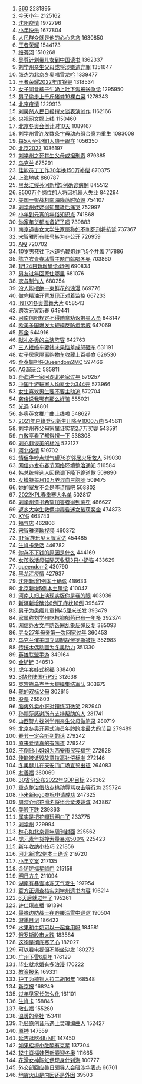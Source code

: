 1. [360](https://s.weibo.com//weibo?q=360&Refer=top) 2281895
2. [今天小年](https://s.weibo.com//weibo?q=%23%E4%BB%8A%E5%A4%A9%E5%B0%8F%E5%B9%B4%23&Refer=top) 2125162
3. [沈阳疫情](https://s.weibo.com//weibo?q=%23%E6%B2%88%E9%98%B3%E7%96%AB%E6%83%85%23&Refer=top) 1972796
4. [小年快乐](https://s.weibo.com//weibo?q=%E5%B0%8F%E5%B9%B4%E5%BF%AB%E4%B9%90&Refer=top) 1677804
5. [人民群众就是他的心心念念](https://s.weibo.com//weibo?q=%23%E4%BA%BA%E6%B0%91%E7%BE%A4%E4%BC%97%E5%B0%B1%E6%98%AF%E4%BB%96%E7%9A%84%E5%BF%83%E5%BF%83%E5%BF%B5%E5%BF%B5%23&Refer=top) 1630850
6. [王者荣耀](https://s.weibo.com//weibo?q=%23%E7%8E%8B%E8%80%85%E8%8D%A3%E8%80%80%23&Refer=top) 1544173
7. [绥芬河](https://s.weibo.com//weibo?q=%E7%BB%A5%E8%8A%AC%E6%B2%B3&Refer=top) 1510268
8. [吴尊计划带儿女到中国读书](https://s.weibo.com//weibo?q=%23%E5%90%B4%E5%B0%8A%E8%AE%A1%E5%88%92%E5%B8%A6%E5%84%BF%E5%A5%B3%E5%88%B0%E4%B8%AD%E5%9B%BD%E8%AF%BB%E4%B9%A6%23&Refer=top) 1362337
9. [刘学州亲生父母或将涉嫌遗弃罪](https://s.weibo.com//weibo?q=%23%E5%88%98%E5%AD%A6%E5%B7%9E%E4%BA%B2%E7%94%9F%E7%88%B6%E6%AF%8D%E6%88%96%E5%B0%86%E6%B6%89%E5%AB%8C%E9%81%97%E5%BC%83%E7%BD%AA%23&Refer=top) 1351647
10. [张杰为北京冬奥唱雪龙吟](https://s.weibo.com//weibo?q=%23%E5%BC%A0%E6%9D%B0%E4%B8%BA%E5%8C%97%E4%BA%AC%E5%86%AC%E5%A5%A5%E5%94%B1%E9%9B%AA%E9%BE%99%E5%90%9F%23&Refer=top) 1339477
11. [王者荣耀2022年度锦鲤](https://s.weibo.com//weibo?q=%23%E7%8E%8B%E8%80%85%E8%8D%A3%E8%80%802022%E5%B9%B4%E5%BA%A6%E9%94%A6%E9%B2%A4%23&Refer=top) 1318534
12. [女子同食橘子牛奶上吐下泻被送急诊](https://s.weibo.com//weibo?q=%23%E5%A5%B3%E5%AD%90%E5%90%8C%E9%A3%9F%E6%A9%98%E5%AD%90%E7%89%9B%E5%A5%B6%E4%B8%8A%E5%90%90%E4%B8%8B%E6%B3%BB%E8%A2%AB%E9%80%81%E6%80%A5%E8%AF%8A%23&Refer=top) 1295950
13. [男子偷走上千斤猪粪19棵白菜](https://s.weibo.com//weibo?q=%23%E7%94%B7%E5%AD%90%E5%81%B7%E8%B5%B0%E4%B8%8A%E5%8D%83%E6%96%A4%E7%8C%AA%E7%B2%AA19%E6%A3%B5%E7%99%BD%E8%8F%9C%23&Refer=top) 1278343
14. [北京疫情](https://s.weibo.com//weibo?q=%23%E5%8C%97%E4%BA%AC%E7%96%AB%E6%83%85%23&Refer=top) 1229913
15. [刘昊然人民日报撰文谈表演创作](https://s.weibo.com//weibo?q=%23%E5%88%98%E6%98%8A%E7%84%B6%E4%BA%BA%E6%B0%91%E6%97%A5%E6%8A%A5%E6%92%B0%E6%96%87%E8%B0%88%E8%A1%A8%E6%BC%94%E5%88%9B%E4%BD%9C%23&Refer=top) 1162166
16. [央视网文娱上线](https://s.weibo.com//weibo?q=%23%E5%A4%AE%E8%A7%86%E7%BD%91%E6%96%87%E5%A8%B1%E4%B8%8A%E7%BA%BF%23&Refer=top) 1150460
17. [北京冬奥会倒计时10天](https://s.weibo.com//weibo?q=%23%E5%8C%97%E4%BA%AC%E5%86%AC%E5%A5%A5%E4%BC%9A%E5%80%92%E8%AE%A1%E6%97%B610%E5%A4%A9%23&Refer=top) 1089167
18. [刘学州曾连发数条字母动态组合意为重生](https://s.weibo.com//weibo?q=%23%E5%88%98%E5%AD%A6%E5%B7%9E%E6%9B%BE%E8%BF%9E%E5%8F%91%E6%95%B0%E6%9D%A1%E5%AD%97%E6%AF%8D%E5%8A%A8%E6%80%81%E7%BB%84%E5%90%88%E6%84%8F%E4%B8%BA%E9%87%8D%E7%94%9F%23&Refer=top) 1083008
19. [每5人至少有1人患干眼症](https://s.weibo.com//weibo?q=%23%E6%AF%8F5%E4%BA%BA%E8%87%B3%E5%B0%91%E6%9C%891%E4%BA%BA%E6%82%A3%E5%B9%B2%E7%9C%BC%E7%97%87%23&Refer=top) 1056350
20. [北京2022](https://s.weibo.com//weibo?q=%23%E5%8C%97%E4%BA%AC2022%23&Refer=top) 1036197
21. [刘学州之死其生父母或担刑责](https://s.weibo.com//weibo?q=%23%E5%88%98%E5%AD%A6%E5%B7%9E%E4%B9%8B%E6%AD%BB%E5%85%B6%E7%94%9F%E7%88%B6%E6%AF%8D%E6%88%96%E6%8B%85%E5%88%91%E8%B4%A3%23&Refer=top) 879385
22. [乌克兰](https://s.weibo.com//weibo?q=%E4%B9%8C%E5%85%8B%E5%85%B0&Refer=top) 875291
23. [佳能员工工作30年换150万补偿](https://s.weibo.com//weibo?q=%23%E4%BD%B3%E8%83%BD%E5%91%98%E5%B7%A5%E5%B7%A5%E4%BD%9C30%E5%B9%B4%E6%8D%A2150%E4%B8%87%E8%A1%A5%E5%81%BF%23&Refer=top) 870375
24. [上海地铁](https://s.weibo.com//weibo?q=%23%E4%B8%8A%E6%B5%B7%E5%9C%B0%E9%93%81%23&Refer=top) 860787
25. [黑龙江绥芬河新增3例确诊病例](https://s.weibo.com//weibo?q=%23%E9%BB%91%E9%BE%99%E6%B1%9F%E7%BB%A5%E8%8A%AC%E6%B2%B3%E6%96%B0%E5%A2%9E3%E4%BE%8B%E7%A1%AE%E8%AF%8A%E7%97%85%E4%BE%8B%23&Refer=top) 845512
26. [8500万个岗位的人将因机器人失业](https://s.weibo.com//weibo?q=%238500%E4%B8%87%E4%B8%AA%E5%B2%97%E4%BD%8D%E7%9A%84%E4%BA%BA%E5%B0%86%E5%9B%A0%E6%9C%BA%E5%99%A8%E4%BA%BA%E5%A4%B1%E4%B8%9A%23&Refer=top) 842294
27. [美国一架战机南海降落时坠毁](https://s.weibo.com//weibo?q=%23%E7%BE%8E%E5%9B%BD%E4%B8%80%E6%9E%B6%E6%88%98%E6%9C%BA%E5%8D%97%E6%B5%B7%E9%99%8D%E8%90%BD%E6%97%B6%E5%9D%A0%E6%AF%81%23&Refer=top) 754107
28. [刘学州姥姥得知噩耗后痛哭](https://s.weibo.com//weibo?q=%23%E5%88%98%E5%AD%A6%E5%B7%9E%E5%A7%A5%E5%A7%A5%E5%BE%97%E7%9F%A5%E5%99%A9%E8%80%97%E5%90%8E%E7%97%9B%E5%93%AD%23&Refer=top) 752997
29. [小年到元宵的年俗知识点](https://s.weibo.com//weibo?q=%23%E5%B0%8F%E5%B9%B4%E5%88%B0%E5%85%83%E5%AE%B5%E7%9A%84%E5%B9%B4%E4%BF%97%E7%9F%A5%E8%AF%86%E7%82%B9%23&Refer=top) 741868
30. [你家年货都准备好了吗](https://s.weibo.com//weibo?q=%23%E4%BD%A0%E5%AE%B6%E5%B9%B4%E8%B4%A7%E9%83%BD%E5%87%86%E5%A4%87%E5%A5%BD%E4%BA%86%E5%90%97%23&Refer=top) 739883
31. [南京遇害女大学生家属称如不判死刑将抗诉](https://s.weibo.com//weibo?q=%23%E5%8D%97%E4%BA%AC%E9%81%87%E5%AE%B3%E5%A5%B3%E5%A4%A7%E5%AD%A6%E7%94%9F%E5%AE%B6%E5%B1%9E%E7%A7%B0%E5%A6%82%E4%B8%8D%E5%88%A4%E6%AD%BB%E5%88%91%E5%B0%86%E6%8A%97%E8%AF%89%23&Refer=top) 737367
32. [宋智雅所有账号转为非公开](https://s.weibo.com//weibo?q=%23%E5%AE%8B%E6%99%BA%E9%9B%85%E6%89%80%E6%9C%89%E8%B4%A6%E5%8F%B7%E8%BD%AC%E4%B8%BA%E9%9D%9E%E5%85%AC%E5%BC%80%23&Refer=top) 726959
33. [A股](https://s.weibo.com//weibo?q=A%E8%82%A1&Refer=top) 720702
34. [10岁男孩往下水道扔鞭炮炸飞5个井盖](https://s.weibo.com//weibo?q=%2310%E5%B2%81%E7%94%B7%E5%AD%A9%E5%BE%80%E4%B8%8B%E6%B0%B4%E9%81%93%E6%89%94%E9%9E%AD%E7%82%AE%E7%82%B8%E9%A3%9E5%E4%B8%AA%E4%BA%95%E7%9B%96%23&Refer=top) 717886
35. [陈立农青春冰雪主题曲献唱冬奥](https://s.weibo.com//weibo?q=%23%E9%99%88%E7%AB%8B%E5%86%9C%E9%9D%92%E6%98%A5%E5%86%B0%E9%9B%AA%E4%B8%BB%E9%A2%98%E6%9B%B2%E7%8C%AE%E5%94%B1%E5%86%AC%E5%A5%A5%23&Refer=top) 703860
36. [1月24日新增确诊45例](https://s.weibo.com//weibo?q=%231%E6%9C%8824%E6%97%A5%E6%96%B0%E5%A2%9E%E7%A1%AE%E8%AF%8A45%E4%BE%8B%23&Refer=top) 690834
37. [男友过年回家住哪里](https://s.weibo.com//weibo?q=%E7%94%B7%E5%8F%8B%E8%BF%87%E5%B9%B4%E5%9B%9E%E5%AE%B6%E4%BD%8F%E5%93%AA%E9%87%8C&Refer=top) 681076
38. [恋与制作人](https://s.weibo.com//weibo?q=%E6%81%8B%E4%B8%8E%E5%88%B6%E4%BD%9C%E4%BA%BA&Refer=top) 680254
39. [没人能拒绝一束鲜花的浪漫](https://s.weibo.com//weibo?q=%23%E6%B2%A1%E4%BA%BA%E8%83%BD%E6%8B%92%E7%BB%9D%E4%B8%80%E6%9D%9F%E9%B2%9C%E8%8A%B1%E7%9A%84%E6%B5%AA%E6%BC%AB%23&Refer=top) 669776
40. [做完精油开背发现正对着监控](https://s.weibo.com//weibo?q=%23%E5%81%9A%E5%AE%8C%E7%B2%BE%E6%B2%B9%E5%BC%80%E8%83%8C%E5%8F%91%E7%8E%B0%E6%AD%A3%E5%AF%B9%E7%9D%80%E7%9B%91%E6%8E%A7%23&Refer=top) 667233
41. [INTO1冬奥雪舞大片](https://s.weibo.com//weibo?q=%23INTO1%E5%86%AC%E5%A5%A5%E9%9B%AA%E8%88%9E%E5%A4%A7%E7%89%87%23&Refer=top) 658543
42. [跨次元寅新春](https://s.weibo.com//weibo?q=%23%E8%B7%A8%E6%AC%A1%E5%85%83%E5%AF%85%E6%96%B0%E6%98%A5%23&Refer=top) 649441
43. [河南信阳规定不得随意劝返带星人员](https://s.weibo.com//weibo?q=%23%E6%B2%B3%E5%8D%97%E4%BF%A1%E9%98%B3%E8%A7%84%E5%AE%9A%E4%B8%8D%E5%BE%97%E9%9A%8F%E6%84%8F%E5%8A%9D%E8%BF%94%E5%B8%A6%E6%98%9F%E4%BA%BA%E5%91%98%23&Refer=top) 648147
44. [欧美多国爆发大规模反防疫示威](https://s.weibo.com//weibo?q=%23%E6%AC%A7%E7%BE%8E%E5%A4%9A%E5%9B%BD%E7%88%86%E5%8F%91%E5%A4%A7%E8%A7%84%E6%A8%A1%E5%8F%8D%E9%98%B2%E7%96%AB%E7%A4%BA%E5%A8%81%23&Refer=top) 647069
45. [基金](https://s.weibo.com//weibo?q=%E5%9F%BA%E9%87%91&Refer=top) 644916
46. [献礼冬奥的主演阵容](https://s.weibo.com//weibo?q=%23%E7%8C%AE%E7%A4%BC%E5%86%AC%E5%A5%A5%E7%9A%84%E4%B8%BB%E6%BC%94%E9%98%B5%E5%AE%B9%23&Refer=top) 642763
47. [三人拦婚车要钱未果恼羞成怒砸车](https://s.weibo.com//weibo?q=%23%E4%B8%89%E4%BA%BA%E6%8B%A6%E5%A9%9A%E8%BD%A6%E8%A6%81%E9%92%B1%E6%9C%AA%E6%9E%9C%E6%81%BC%E7%BE%9E%E6%88%90%E6%80%92%E7%A0%B8%E8%BD%A6%23&Refer=top) 631191
48. [女子居家隔离购物车收藏上百美食](https://s.weibo.com//weibo?q=%23%E5%A5%B3%E5%AD%90%E5%B1%85%E5%AE%B6%E9%9A%94%E7%A6%BB%E8%B4%AD%E7%89%A9%E8%BD%A6%E6%94%B6%E8%97%8F%E4%B8%8A%E7%99%BE%E7%BE%8E%E9%A3%9F%23&Refer=top) 626530
49. [金泰妍担任Queendom2MC](https://s.weibo.com//weibo?q=%23%E9%87%91%E6%B3%B0%E5%A6%8D%E6%8B%85%E4%BB%BBQueendom2MC%23&Refer=top) 597466
50. [AG超玩会](https://s.weibo.com//weibo?q=AG%E8%B6%85%E7%8E%A9%E4%BC%9A&Refer=top) 585811
51. [孙海洋一家回湖北老家过年](https://s.weibo.com//weibo?q=%23%E5%AD%99%E6%B5%B7%E6%B4%8B%E4%B8%80%E5%AE%B6%E5%9B%9E%E6%B9%96%E5%8C%97%E8%80%81%E5%AE%B6%E8%BF%87%E5%B9%B4%23&Refer=top) 579257
52. [中国手游玩家人均氪金为344元](https://s.weibo.com//weibo?q=%23%E4%B8%AD%E5%9B%BD%E6%89%8B%E6%B8%B8%E7%8E%A9%E5%AE%B6%E4%BA%BA%E5%9D%87%E6%B0%AA%E9%87%91%E4%B8%BA344%E5%85%83%23&Refer=top) 573966
53. [女生喜欢男生要不要主动追](https://s.weibo.com//weibo?q=%23%E5%A5%B3%E7%94%9F%E5%96%9C%E6%AC%A2%E7%94%B7%E7%94%9F%E8%A6%81%E4%B8%8D%E8%A6%81%E4%B8%BB%E5%8A%A8%E8%BF%BD%23&Refer=top) 572704
54. [龚俊说我哪有那么好骗](https://s.weibo.com//weibo?q=%23%E9%BE%9A%E4%BF%8A%E8%AF%B4%E6%88%91%E5%93%AA%E6%9C%89%E9%82%A3%E4%B9%88%E5%A5%BD%E9%AA%97%23&Refer=top) 555021
55. [光遇](https://s.weibo.com//weibo?q=%23%E5%85%89%E9%81%87%23&Refer=top) 548801
56. [冬奥英文推广曲上线啦](https://s.weibo.com//weibo?q=%23%E5%86%AC%E5%A5%A5%E8%8B%B1%E6%96%87%E6%8E%A8%E5%B9%BF%E6%9B%B2%E4%B8%8A%E7%BA%BF%E5%95%A6%23&Refer=top) 548627
57. [2021年户籍登记新生儿降至1000万内](https://s.weibo.com//weibo?q=%232021%E5%B9%B4%E6%88%B7%E7%B1%8D%E7%99%BB%E8%AE%B0%E6%96%B0%E7%94%9F%E5%84%BF%E9%99%8D%E8%87%B31000%E4%B8%87%E5%86%85%23&Refer=top) 545611
58. [刘学州养父母家属证实花2.7万买婴](https://s.weibo.com//weibo?q=%23%E5%88%98%E5%AD%A6%E5%B7%9E%E5%85%BB%E7%88%B6%E6%AF%8D%E5%AE%B6%E5%B1%9E%E8%AF%81%E5%AE%9E%E8%8A%B12.7%E4%B8%87%E4%B9%B0%E5%A9%B4%23&Refer=top) 543591
59. [白敬亭看了都得愣一下](https://s.weibo.com//weibo?q=%23%E7%99%BD%E6%95%AC%E4%BA%AD%E7%9C%8B%E4%BA%86%E9%83%BD%E5%BE%97%E6%84%A3%E4%B8%80%E4%B8%8B%23&Refer=top) 538308
60. [刘亦菲谈美的标准](https://s.weibo.com//weibo?q=%23%E5%88%98%E4%BA%A6%E8%8F%B2%E8%B0%88%E7%BE%8E%E7%9A%84%E6%A0%87%E5%87%86%23&Refer=top) 522127
61. [河北疫情](https://s.weibo.com//weibo?q=%E6%B2%B3%E5%8C%97%E7%96%AB%E6%83%85&Refer=top) 519702
62. [情侣争吵点煤气罐76岁邻居火场救人](https://s.weibo.com//weibo?q=%23%E6%83%85%E4%BE%A3%E4%BA%89%E5%90%B5%E7%82%B9%E7%85%A4%E6%B0%94%E7%BD%9076%E5%B2%81%E9%82%BB%E5%B1%85%E7%81%AB%E5%9C%BA%E6%95%91%E4%BA%BA%23&Refer=top) 519030
63. [网信办发布春节网络环境整治通知](https://s.weibo.com//weibo?q=%23%E7%BD%91%E4%BF%A1%E5%8A%9E%E5%8F%91%E5%B8%83%E6%98%A5%E8%8A%82%E7%BD%91%E7%BB%9C%E7%8E%AF%E5%A2%83%E6%95%B4%E6%B2%BB%E9%80%9A%E7%9F%A5%23&Refer=top) 516584
64. [韩总统候选人因民调下降下跪道歉](https://s.weibo.com//weibo?q=%23%E9%9F%A9%E6%80%BB%E7%BB%9F%E5%80%99%E9%80%89%E4%BA%BA%E5%9B%A0%E6%B0%91%E8%B0%83%E4%B8%8B%E9%99%8D%E4%B8%8B%E8%B7%AA%E9%81%93%E6%AD%89%23&Refer=top) 509890
65. [女模特每月10万养混血三胞胎](https://s.weibo.com//weibo?q=%23%E5%A5%B3%E6%A8%A1%E7%89%B9%E6%AF%8F%E6%9C%8810%E4%B8%87%E5%85%BB%E6%B7%B7%E8%A1%80%E4%B8%89%E8%83%9E%E8%83%8E%23&Refer=top) 509475
66. [她的室友不会是李诗情吧](https://s.weibo.com//weibo?q=%23%E5%A5%B9%E7%9A%84%E5%AE%A4%E5%8F%8B%E4%B8%8D%E4%BC%9A%E6%98%AF%E6%9D%8E%E8%AF%97%E6%83%85%E5%90%A7%23&Refer=top) 508802
67. [2022KPL春季赛大名单](https://s.weibo.com//weibo?q=%232022KPL%E6%98%A5%E5%AD%A3%E8%B5%9B%E5%A4%A7%E5%90%8D%E5%8D%95%23&Refer=top) 502817
68. [刘学州遗书希望加害者得到惩罚](https://s.weibo.com//weibo?q=%23%E5%88%98%E5%AD%A6%E5%B7%9E%E9%81%97%E4%B9%A6%E5%B8%8C%E6%9C%9B%E5%8A%A0%E5%AE%B3%E8%80%85%E5%BE%97%E5%88%B0%E6%83%A9%E7%BD%9A%23&Refer=top) 486627
69. [返乡大学生救俩中毒昏迷女孩获奖金](https://s.weibo.com//weibo?q=%23%E8%BF%94%E4%B9%A1%E5%A4%A7%E5%AD%A6%E7%94%9F%E6%95%91%E4%BF%A9%E4%B8%AD%E6%AF%92%E6%98%8F%E8%BF%B7%E5%A5%B3%E5%AD%A9%E8%8E%B7%E5%A5%96%E9%87%91%23&Refer=top) 474873
70. [XYG](https://s.weibo.com//weibo?q=XYG&Refer=top) 463743
71. [福气店](https://s.weibo.com//weibo?q=%E7%A6%8F%E6%B0%94%E5%BA%97&Refer=top) 462806
72. [宋智雅道歉视频](https://s.weibo.com//weibo?q=%23%E5%AE%8B%E6%99%BA%E9%9B%85%E9%81%93%E6%AD%89%E8%A7%86%E9%A2%91%23&Refer=top) 460372
73. [TF家族乐见大牌采访](https://s.weibo.com//weibo?q=TF%E5%AE%B6%E6%97%8F%E4%B9%90%E8%A7%81%E5%A4%A7%E7%89%8C%E9%87%87%E8%AE%BF&Refer=top) 454485
74. [生肖卡激活](https://s.weibo.com//weibo?q=%E7%94%9F%E8%82%96%E5%8D%A1%E6%BF%80%E6%B4%BB&Refer=top) 446782
75. [你存不下钱的原因是什么](https://s.weibo.com//weibo?q=%23%E4%BD%A0%E5%AD%98%E4%B8%8D%E4%B8%8B%E9%92%B1%E7%9A%84%E5%8E%9F%E5%9B%A0%E6%98%AF%E4%BB%80%E4%B9%88%23&Refer=top) 444169
76. [女孩救活母猫隔天收获3只小奶猫](https://s.weibo.com//weibo?q=%23%E5%A5%B3%E5%AD%A9%E6%95%91%E6%B4%BB%E6%AF%8D%E7%8C%AB%E9%9A%94%E5%A4%A9%E6%94%B6%E8%8E%B73%E5%8F%AA%E5%B0%8F%E5%A5%B6%E7%8C%AB%23&Refer=top) 433629
77. [queendom2](https://s.weibo.com//weibo?q=queendom2&Refer=top) 430790
78. [黑龙江疫情](https://s.weibo.com//weibo?q=%23%E9%BB%91%E9%BE%99%E6%B1%9F%E7%96%AB%E6%83%85%23&Refer=top) 427937
79. [沈阳新增1例本土确诊](https://s.weibo.com//weibo?q=%23%E6%B2%88%E9%98%B3%E6%96%B0%E5%A2%9E1%E4%BE%8B%E6%9C%AC%E5%9C%9F%E7%A1%AE%E8%AF%8A%23&Refer=top) 418633
80. [北京新增5例本土确诊](https://s.weibo.com//weibo?q=%23%E5%8C%97%E4%BA%AC%E6%96%B0%E5%A2%9E5%E4%BE%8B%E6%9C%AC%E5%9C%9F%E7%A1%AE%E8%AF%8A%23&Refer=top) 410047
81. [河南夫妇上演现实版你是我的眼](https://s.weibo.com//weibo?q=%23%E6%B2%B3%E5%8D%97%E5%A4%AB%E5%A6%87%E4%B8%8A%E6%BC%94%E7%8E%B0%E5%AE%9E%E7%89%88%E4%BD%A0%E6%98%AF%E6%88%91%E7%9A%84%E7%9C%BC%23&Refer=top) 403936
82. [新疆新增确诊6例无症状16例](https://s.weibo.com//weibo?q=%23%E6%96%B0%E7%96%86%E6%96%B0%E5%A2%9E%E7%A1%AE%E8%AF%8A6%E4%BE%8B%E6%97%A0%E7%97%87%E7%8A%B616%E4%BE%8B%23&Refer=top) 395477
83. [男子为患癌儿童捐45厘米长发](https://s.weibo.com//weibo?q=%23%E7%94%B7%E5%AD%90%E4%B8%BA%E6%82%A3%E7%99%8C%E5%84%BF%E7%AB%A5%E6%8D%9045%E5%8E%98%E7%B1%B3%E9%95%BF%E5%8F%91%23&Refer=top) 393479
84. [家属称刘学州吃抗抑郁药已有一年多](https://s.weibo.com//weibo?q=%23%E5%AE%B6%E5%B1%9E%E7%A7%B0%E5%88%98%E5%AD%A6%E5%B7%9E%E5%90%83%E6%8A%97%E6%8A%91%E9%83%81%E8%8D%AF%E5%B7%B2%E6%9C%89%E4%B8%80%E5%B9%B4%E5%A4%9A%23&Refer=top) 392374
85. [网信办发文严防饭圈乱象反弹反复](https://s.weibo.com//weibo?q=%23%E7%BD%91%E4%BF%A1%E5%8A%9E%E5%8F%91%E6%96%87%E4%B8%A5%E9%98%B2%E9%A5%AD%E5%9C%88%E4%B9%B1%E8%B1%A1%E5%8F%8D%E5%BC%B9%E5%8F%8D%E5%A4%8D%23&Refer=top) 385093
86. [寻女27年母亲第一次回家过年](https://s.weibo.com//weibo?q=%23%E5%AF%BB%E5%A5%B327%E5%B9%B4%E6%AF%8D%E4%BA%B2%E7%AC%AC%E4%B8%80%E6%AC%A1%E5%9B%9E%E5%AE%B6%E8%BF%87%E5%B9%B4%23&Refer=top) 360453
87. [乌克兰催美国立即制裁俄罗斯被拒](https://s.weibo.com//weibo?q=%23%E4%B9%8C%E5%85%8B%E5%85%B0%E5%82%AC%E7%BE%8E%E5%9B%BD%E7%AB%8B%E5%8D%B3%E5%88%B6%E8%A3%81%E4%BF%84%E7%BD%97%E6%96%AF%E8%A2%AB%E6%8B%92%23&Refer=top) 352983
88. [传统木偶动画为冬奥助力](https://s.weibo.com//weibo?q=%23%E4%BC%A0%E7%BB%9F%E6%9C%A8%E5%81%B6%E5%8A%A8%E7%94%BB%E4%B8%BA%E5%86%AC%E5%A5%A5%E5%8A%A9%E5%8A%9B%23&Refer=top) 351330
89. [英雄联盟手游](https://s.weibo.com//weibo?q=%23%E8%8B%B1%E9%9B%84%E8%81%94%E7%9B%9F%E6%89%8B%E6%B8%B8%23&Refer=top) 349164
90. [金铲铲](https://s.weibo.com//weibo?q=%E9%87%91%E9%93%B2%E9%93%B2&Refer=top) 348513
91. [虎年套娃式祝福](https://s.weibo.com//weibo?q=%23%E8%99%8E%E5%B9%B4%E5%A5%97%E5%A8%83%E5%BC%8F%E7%A5%9D%E7%A6%8F%23&Refer=top) 338400
92. [B站登陆国行PS5](https://s.weibo.com//weibo?q=%23B%E7%AB%99%E7%99%BB%E9%99%86%E5%9B%BD%E8%A1%8CPS5%23&Refer=top) 312638
93. [克宫称乌克兰大规模集结军队](https://s.weibo.com//weibo?q=%23%E5%85%8B%E5%AE%AB%E7%A7%B0%E4%B9%8C%E5%85%8B%E5%85%B0%E5%A4%A7%E8%A7%84%E6%A8%A1%E9%9B%86%E7%BB%93%E5%86%9B%E9%98%9F%23&Refer=top) 303675
94. [我的双标父母](https://s.weibo.com//weibo?q=%E6%88%91%E7%9A%84%E5%8F%8C%E6%A0%87%E7%88%B6%E6%AF%8D&Refer=top) 302615
95. [股票](https://s.weibo.com//weibo?q=%23%E8%82%A1%E7%A5%A8%23&Refer=top) 289809
96. [脑瘫外卖小哥对镜练习微笑](https://s.weibo.com//weibo?q=%23%E8%84%91%E7%98%AB%E5%A4%96%E5%8D%96%E5%B0%8F%E5%93%A5%E5%AF%B9%E9%95%9C%E7%BB%83%E4%B9%A0%E5%BE%AE%E7%AC%91%23&Refer=top) 282940
97. [孙颖莎感谢所有支持帮助的人](https://s.weibo.com//weibo?q=%23%E5%AD%99%E9%A2%96%E8%8E%8E%E6%84%9F%E8%B0%A2%E6%89%80%E6%9C%89%E6%94%AF%E6%8C%81%E5%B8%AE%E5%8A%A9%E7%9A%84%E4%BA%BA%23&Refer=top) 281741
98. [山西警方找刘学州亲生父母做笔录](https://s.weibo.com//weibo?q=%23%E5%B1%B1%E8%A5%BF%E8%AD%A6%E6%96%B9%E6%89%BE%E5%88%98%E5%AD%A6%E5%B7%9E%E4%BA%B2%E7%94%9F%E7%88%B6%E6%AF%8D%E5%81%9A%E7%AC%94%E5%BD%95%23&Refer=top) 280719
99. [北京冬奥开幕式演员年龄跨度最大的节目](https://s.weibo.com//weibo?q=%23%E5%8C%97%E4%BA%AC%E5%86%AC%E5%A5%A5%E5%BC%80%E5%B9%95%E5%BC%8F%E6%BC%94%E5%91%98%E5%B9%B4%E9%BE%84%E8%B7%A8%E5%BA%A6%E6%9C%80%E5%A4%A7%E7%9A%84%E8%8A%82%E7%9B%AE%23&Refer=top) 279489
100. [春节一定会听到的话](https://s.weibo.com//weibo?q=%23%E6%98%A5%E8%8A%82%E4%B8%80%E5%AE%9A%E4%BC%9A%E5%90%AC%E5%88%B0%E7%9A%84%E8%AF%9D%23&Refer=top) 279242
101. [原来爱情真的有味道](https://s.weibo.com//weibo?q=%23%E5%8E%9F%E6%9D%A5%E7%88%B1%E6%83%85%E7%9C%9F%E7%9A%84%E6%9C%89%E5%91%B3%E9%81%93%23&Refer=top) 278247
102. [不倒翁小姐姐为西安市民写福字](https://s.weibo.com//weibo?q=%23%E4%B8%8D%E5%80%92%E7%BF%81%E5%B0%8F%E5%A7%90%E5%A7%90%E4%B8%BA%E8%A5%BF%E5%AE%89%E5%B8%82%E6%B0%91%E5%86%99%E7%A6%8F%E5%AD%97%23&Refer=top) 272928
103. [佳能被诋毁故意拉高补偿标准](https://s.weibo.com//weibo?q=%23%E4%BD%B3%E8%83%BD%E8%A2%AB%E8%AF%8B%E6%AF%81%E6%95%85%E6%84%8F%E6%8B%89%E9%AB%98%E8%A1%A5%E5%81%BF%E6%A0%87%E5%87%86%23&Refer=top) 272146
104. [冬奥健儿在天安门广场宣誓出征](https://s.weibo.com//weibo?q=%23%E5%86%AC%E5%A5%A5%E5%81%A5%E5%84%BF%E5%9C%A8%E5%A4%A9%E5%AE%89%E9%97%A8%E5%B9%BF%E5%9C%BA%E5%AE%A3%E8%AA%93%E5%87%BA%E5%BE%81%23&Refer=top) 264083
105. [友善福](https://s.weibo.com//weibo?q=%23%E5%8F%8B%E5%96%84%E7%A6%8F%23&Refer=top) 260069
106. [30省份公布2022年GDP目标](https://s.weibo.com//weibo?q=%2330%E7%9C%81%E4%BB%BD%E5%85%AC%E5%B8%832022%E5%B9%B4GDP%E7%9B%AE%E6%A0%87%23&Refer=top) 256362
107. [重点整治借热点挑动辱骂攻击等行为](https://s.weibo.com//weibo?q=%23%E9%87%8D%E7%82%B9%E6%95%B4%E6%B2%BB%E5%80%9F%E7%83%AD%E7%82%B9%E6%8C%91%E5%8A%A8%E8%BE%B1%E9%AA%82%E6%94%BB%E5%87%BB%E7%AD%89%E8%A1%8C%E4%B8%BA%23&Refer=top) 255724
108. [小米新logo商标申请成功](https://s.weibo.com//weibo?q=%23%E5%B0%8F%E7%B1%B3%E6%96%B0logo%E5%95%86%E6%A0%87%E7%94%B3%E8%AF%B7%E6%88%90%E5%8A%9F%23&Refer=top) 247325
109. [周深介绍花滑名将组合栾波姚滨](https://s.weibo.com//weibo?q=%23%E5%91%A8%E6%B7%B1%E4%BB%8B%E7%BB%8D%E8%8A%B1%E6%BB%91%E5%90%8D%E5%B0%86%E7%BB%84%E5%90%88%E6%A0%BE%E6%B3%A2%E5%A7%9A%E6%BB%A8%23&Refer=top) 243867
110. [美股下跌](https://s.weibo.com//weibo?q=%E7%BE%8E%E8%82%A1%E4%B8%8B%E8%B7%8C&Refer=top) 239363
111. [属实是把花瓣玩明白了](https://s.weibo.com//weibo?q=%23%E5%B1%9E%E5%AE%9E%E6%98%AF%E6%8A%8A%E8%8A%B1%E7%93%A3%E7%8E%A9%E6%98%8E%E7%99%BD%E4%BA%86%23&Refer=top) 233775
112. [刘学州](https://s.weibo.com//weibo?q=%23%E5%88%98%E5%AD%A6%E5%B7%9E%23&Refer=top) 229994
113. [林心如北京青年周刊封面](https://s.weibo.com//weibo?q=%23%E6%9E%97%E5%BF%83%E5%A6%82%E5%8C%97%E4%BA%AC%E9%9D%92%E5%B9%B4%E5%91%A8%E5%88%8A%E5%B0%81%E9%9D%A2%23&Refer=top) 225562
114. [虎元素年货搜索量暴涨500%](https://s.weibo.com//weibo?q=%23%E8%99%8E%E5%85%83%E7%B4%A0%E5%B9%B4%E8%B4%A7%E6%90%9C%E7%B4%A2%E9%87%8F%E6%9A%B4%E6%B6%A8500%25%23&Refer=top) 225423
115. [新年收纳小技巧](https://s.weibo.com//weibo?q=%23%E6%96%B0%E5%B9%B4%E6%94%B6%E7%BA%B3%E5%B0%8F%E6%8A%80%E5%B7%A7%23&Refer=top) 221856
116. [河北新增2例本土确诊](https://s.weibo.com//weibo?q=%23%E6%B2%B3%E5%8C%97%E6%96%B0%E5%A2%9E2%E4%BE%8B%E6%9C%AC%E5%9C%9F%E7%A1%AE%E8%AF%8A%23&Refer=top) 219720
117. [小年文案](https://s.weibo.com//weibo?q=%23%E5%B0%8F%E5%B9%B4%E6%96%87%E6%A1%88%23&Refer=top) 217135
118. [金铲铲福星临门](https://s.weibo.com//weibo?q=%23%E9%87%91%E9%93%B2%E9%93%B2%E7%A6%8F%E6%98%9F%E4%B8%B4%E9%97%A8%23&Refer=top) 215159
119. [明日方舟](https://s.weibo.com//weibo?q=%E6%98%8E%E6%97%A5%E6%96%B9%E8%88%9F&Refer=top) 211094
120. [湖南有暴雪冰冻天气发生](https://s.weibo.com//weibo?q=%23%E6%B9%96%E5%8D%97%E6%9C%89%E6%9A%B4%E9%9B%AA%E5%86%B0%E5%86%BB%E5%A4%A9%E6%B0%94%E5%8F%91%E7%94%9F%23&Refer=top) 197954
121. [官方正调查核实刘学州遗书内容](https://s.weibo.com//weibo?q=%23%E5%AE%98%E6%96%B9%E6%AD%A3%E8%B0%83%E6%9F%A5%E6%A0%B8%E5%AE%9E%E5%88%98%E5%AD%A6%E5%B7%9E%E9%81%97%E4%B9%A6%E5%86%85%E5%AE%B9%23&Refer=top) 196214
122. [6天后就过年了](https://s.weibo.com//weibo?q=%236%E5%A4%A9%E5%90%8E%E5%B0%B1%E8%BF%87%E5%B9%B4%E4%BA%86%23&Refer=top) 195261
123. [许佳琪直播](https://s.weibo.com//weibo?q=%E8%AE%B8%E4%BD%B3%E7%90%AA%E7%9B%B4%E6%92%AD&Refer=top) 191394
124. [墨脱边防战士在齐腰深雪中巡逻](https://s.weibo.com//weibo?q=%23%E5%A2%A8%E8%84%B1%E8%BE%B9%E9%98%B2%E6%88%98%E5%A3%AB%E5%9C%A8%E9%BD%90%E8%85%B0%E6%B7%B1%E9%9B%AA%E4%B8%AD%E5%B7%A1%E9%80%BB%23&Refer=top) 190504
125. [游墨日记](https://s.weibo.com//weibo?q=%23%E6%B8%B8%E5%A2%A8%E6%97%A5%E8%AE%B0%23&Refer=top) 186422
126. [水果和牛奶可以一起食用吗](https://s.weibo.com//weibo?q=%23%E6%B0%B4%E6%9E%9C%E5%92%8C%E7%89%9B%E5%A5%B6%E5%8F%AF%E4%BB%A5%E4%B8%80%E8%B5%B7%E9%A3%9F%E7%94%A8%E5%90%97%23&Refer=top) 184581
127. [俄罗斯股市大跌](https://s.weibo.com//weibo?q=%23%E4%BF%84%E7%BD%97%E6%96%AF%E8%82%A1%E5%B8%82%E5%A4%A7%E8%B7%8C%23&Refer=top) 183584
128. [这狗是彻底寒了心](https://s.weibo.com//weibo?q=%23%E8%BF%99%E7%8B%97%E6%98%AF%E5%BD%BB%E5%BA%95%E5%AF%92%E4%BA%86%E5%BF%83%23&Refer=top) 182027
129. [可以看电视但不能坐沙发](https://s.weibo.com//weibo?q=%23%E5%8F%AF%E4%BB%A5%E7%9C%8B%E7%94%B5%E8%A7%86%E4%BD%86%E4%B8%8D%E8%83%BD%E5%9D%90%E6%B2%99%E5%8F%91%23&Refer=top) 180272
130. [广州下雪6周年](https://s.weibo.com//weibo?q=%23%E5%B9%BF%E5%B7%9E%E4%B8%8B%E9%9B%AA6%E5%91%A8%E5%B9%B4%23&Refer=top) 176129
131. [毕业就求婚有多浪漫](https://s.weibo.com//weibo?q=%23%E6%AF%95%E4%B8%9A%E5%B0%B1%E6%B1%82%E5%A9%9A%E6%9C%89%E5%A4%9A%E6%B5%AA%E6%BC%AB%23&Refer=top) 170222
132. [教资报名](https://s.weibo.com//weibo?q=%E6%95%99%E8%B5%84%E6%8A%A5%E5%90%8D&Refer=top) 169331
133. [护工为植物人拉二胡16年](https://s.weibo.com//weibo?q=%23%E6%8A%A4%E5%B7%A5%E4%B8%BA%E6%A4%8D%E7%89%A9%E4%BA%BA%E6%8B%89%E4%BA%8C%E8%83%A116%E5%B9%B4%23&Refer=top) 168548
134. [新京报](https://s.weibo.com//weibo?q=%E6%96%B0%E4%BA%AC%E6%8A%A5&Refer=top) 168249
135. [过年见家长怎么化](https://s.weibo.com//weibo?q=%23%E8%BF%87%E5%B9%B4%E8%A7%81%E5%AE%B6%E9%95%BF%E6%80%8E%E4%B9%88%E5%8C%96%23&Refer=top) 161101
136. [生肖卡](https://s.weibo.com//weibo?q=%E7%94%9F%E8%82%96%E5%8D%A1&Refer=top) 158845
137. [敬业福](https://s.weibo.com//weibo?q=%E6%95%AC%E4%B8%9A%E7%A6%8F&Refer=top) 155280
138. [温暖的牵挂](https://s.weibo.com//weibo?q=%23%E6%B8%A9%E6%9A%96%E7%9A%84%E7%89%B5%E6%8C%82%23&Refer=top) 153411
139. [毛胚原创音乐遇上灵魂编曲人](https://s.weibo.com//weibo?q=%23%E6%AF%9B%E8%83%9A%E5%8E%9F%E5%88%9B%E9%9F%B3%E4%B9%90%E9%81%87%E4%B8%8A%E7%81%B5%E9%AD%82%E7%BC%96%E6%9B%B2%E4%BA%BA%23&Refer=top) 152427
140. [原神](https://s.weibo.com//weibo?q=%E5%8E%9F%E7%A5%9E&Refer=top) 147559
141. [延吉逛吃48小时](https://s.weibo.com//weibo?q=%23%E5%BB%B6%E5%90%89%E9%80%9B%E5%90%8348%E5%B0%8F%E6%97%B6%23&Refer=top) 147450
142. [如果松垮小肚腩有克星](https://s.weibo.com//weibo?q=%23%E5%A6%82%E6%9E%9C%E6%9D%BE%E5%9E%AE%E5%B0%8F%E8%82%9A%E8%85%A9%E6%9C%89%E5%85%8B%E6%98%9F%23&Refer=top) 137304
143. [12生肖福娃贺新春迎冬奥](https://s.weibo.com//weibo?q=%2312%E7%94%9F%E8%82%96%E7%A6%8F%E5%A8%83%E8%B4%BA%E6%96%B0%E6%98%A5%E8%BF%8E%E5%86%AC%E5%A5%A5%23&Refer=top) 111665
144. [花滑女神陈虹伊现身什刹海](https://s.weibo.com//weibo?q=%23%E8%8A%B1%E6%BB%91%E5%A5%B3%E7%A5%9E%E9%99%88%E8%99%B9%E4%BC%8A%E7%8E%B0%E8%BA%AB%E4%BB%80%E5%88%B9%E6%B5%B7%23&Refer=top) 100777
145. [外交部回应美日领导人会晤涉华表态](https://s.weibo.com//weibo?q=%23%E5%A4%96%E4%BA%A4%E9%83%A8%E5%9B%9E%E5%BA%94%E7%BE%8E%E6%97%A5%E9%A2%86%E5%AF%BC%E4%BA%BA%E4%BC%9A%E6%99%A4%E6%B6%89%E5%8D%8E%E8%A1%A8%E6%80%81%23&Refer=top) 66701
146. [地震火山是内因还是外因](https://s.weibo.com//weibo?q=%23%E5%9C%B0%E9%9C%87%E7%81%AB%E5%B1%B1%E6%98%AF%E5%86%85%E5%9B%A0%E8%BF%98%E6%98%AF%E5%A4%96%E5%9B%A0%23&Refer=top) 39503
